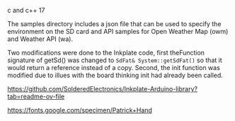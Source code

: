 c and c++ 17

The samples directory includes a json file that can be used to specify the environment on the SD card and API samples for Open Weather Map (owm) and Weather API (wa).

Two modifications were done to the Inkplate code, first theFunction signature of getSd() was changed to `SdFat& System::getSdFat()` so that it would return a reference instead of a copy. Second, the init function was modified due to illues with the board thinking init had already been called.

https://github.com/SolderedElectronics/Inkplate-Arduino-library?tab=readme-ov-file

https://fonts.google.com/specimen/Patrick+Hand